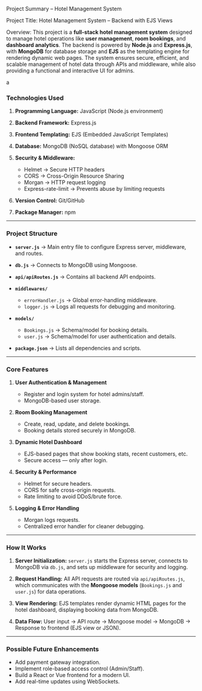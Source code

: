 
Project Summary – Hotel Management System

Project Title:
Hotel Management System – Backend with EJS Views

Overview:
This project is a **full-stack hotel management system** designed to manage hotel operations like **user management**, **room bookings**, and **dashboard analytics**. The backend is powered by **Node.js** and **Express.js**, with **MongoDB** for database storage and **EJS** as the templating engine for rendering dynamic web pages.
The system ensures secure, efficient, and scalable management of hotel data through APIs and middleware, while also providing a functional and interactive UI for admins.

a

### **Technologies Used**

1. **Programming Language:** JavaScript (Node.js environment)
2. **Backend Framework:** Express.js
3. **Frontend Templating:** EJS (Embedded JavaScript Templates)
4. **Database:** MongoDB (NoSQL database) with Mongoose ORM
5. **Security & Middleware:**

   * Helmet → Secure HTTP headers
   * CORS → Cross-Origin Resource Sharing
   * Morgan → HTTP request logging
   * Express-rate-limit → Prevents abuse by limiting requests
6. **Version Control:** Git/GitHub
7. **Package Manager:** npm

---

### **Project Structure**

* **`server.js`** → Main entry file to configure Express server, middleware, and routes.
* **`db.js`** → Connects to MongoDB using Mongoose.
* **`api/apiRoutes.js`** → Contains all backend API endpoints.
* **`middlewares/`**

  * `errorHandler.js` → Global error-handling middleware.
  * `logger.js` → Logs all requests for debugging and monitoring.
* **`models/`**

  * `Bookings.js` → Schema/model for booking details.
  * `user.js` → Schema/model for user authentication and details.
* **`package.json`** → Lists all dependencies and scripts.

---

### **Core Features**

1. **User Authentication & Management**

   * Register and login system for hotel admins/staff.
   * MongoDB-based user storage.
2. **Room Booking Management**

   * Create, read, update, and delete bookings.
   * Booking details stored securely in MongoDB.
3. **Dynamic Hotel Dashboard**

   * EJS-based pages that show booking stats, recent customers, etc.
   * Secure access — only after login.
4. **Security & Performance**

   * Helmet for secure headers.
   * CORS for safe cross-origin requests.
   * Rate limiting to avoid DDoS/brute force.
5. **Logging & Error Handling**

   * Morgan logs requests.
   * Centralized error handler for cleaner debugging.

---

### **How It Works**

1. **Server Initialization:**
   `server.js` starts the Express server, connects to MongoDB via `db.js`, and sets up middleware for security and logging.

2. **Request Handling:**
   All API requests are routed via `api/apiRoutes.js`, which communicates with the **Mongoose models** (`Bookings.js` and `user.js`) for data operations.

3. **View Rendering:**
   EJS templates render dynamic HTML pages for the hotel dashboard, displaying booking data from MongoDB.

4. **Data Flow:**
   User input → API route → Mongoose model → MongoDB → Response to frontend (EJS view or JSON).

---

### **Possible Future Enhancements**

* Add payment gateway integration.
* Implement role-based access control (Admin/Staff).
* Build a React or Vue frontend for a modern UI.
* Add real-time updates using WebSockets.



